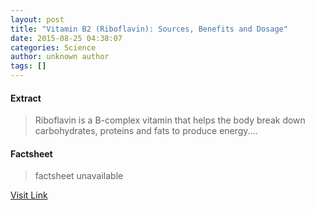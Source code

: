 ```yaml
---
layout: post
title: "Vitamin B2 (Riboflavin): Sources, Benefits and Dosage"
date: 2015-08-25 04:38:07
categories: Science
author: unknown author
tags: []
---
```



#### Extract
>Riboflavin is a B-complex vitamin that helps the body break down carbohydrates, proteins and fats to produce energy....

#### Factsheet
>factsheet unavailable

[Visit Link](http://www.livescience.com/51966-vitamin-b2-riboflavin.html)


